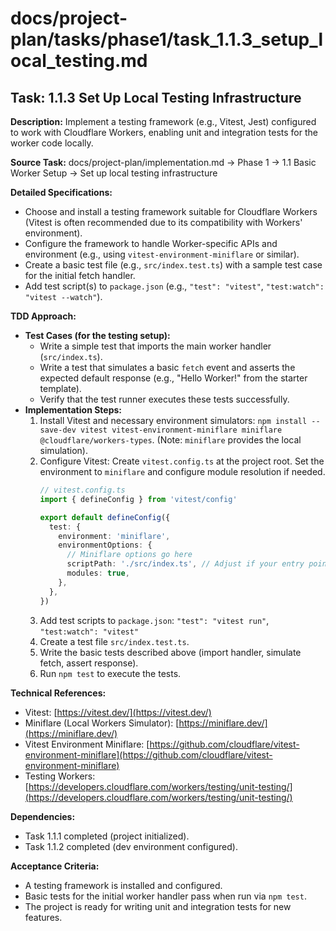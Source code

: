 # docs/project-plan/tasks/phase1/task_1.1.3_setup_local_testing.md

## Task: 1.1.3 Set Up Local Testing Infrastructure

**Description:**
Implement a testing framework (e.g., Vitest, Jest) configured to work with Cloudflare Workers, enabling unit and integration tests for the worker code locally.

**Source Task:**
docs/project-plan/implementation.md -> Phase 1 -> 1.1 Basic Worker Setup -> Set up local testing infrastructure

**Detailed Specifications:**
- Choose and install a testing framework suitable for Cloudflare Workers (Vitest is often recommended due to its compatibility with Workers' environment).
- Configure the framework to handle Worker-specific APIs and environment (e.g., using `vitest-environment-miniflare` or similar).
- Create a basic test file (e.g., `src/index.test.ts`) with a sample test case for the initial fetch handler.
- Add test script(s) to `package.json` (e.g., `"test": "vitest"`, `"test:watch": "vitest --watch"`).

**TDD Approach:**

*   **Test Cases (for the testing setup):**
    *   Write a simple test that imports the main worker handler (`src/index.ts`).
    *   Write a test that simulates a basic `fetch` event and asserts the expected default response (e.g., "Hello Worker!" from the starter template).
    *   Verify that the test runner executes these tests successfully.
*   **Implementation Steps:**
    1.  Install Vitest and necessary environment simulators: `npm install --save-dev vitest vitest-environment-miniflare miniflare @cloudflare/workers-types`. (Note: `miniflare` provides the local simulation).
    2.  Configure Vitest: Create `vitest.config.ts` at the project root. Set the environment to `miniflare` and configure module resolution if needed.
        ```typescript
        // vitest.config.ts
        import { defineConfig } from 'vitest/config'

        export default defineConfig({
          test: {
            environment: 'miniflare',
            environmentOptions: {
              // Miniflare options go here
              scriptPath: './src/index.ts', // Adjust if your entry point is different
              modules: true,
            },
          },
        })
        ```
    3.  Add test scripts to `package.json`: `"test": "vitest run"`, `"test:watch": "vitest"`
    4.  Create a test file `src/index.test.ts`.
    5.  Write the basic tests described above (import handler, simulate fetch, assert response).
    6.  Run `npm test` to execute the tests.

**Technical References:**
- Vitest: [https://vitest.dev/](https://vitest.dev/)
- Miniflare (Local Workers Simulator): [https://miniflare.dev/](https://miniflare.dev/)
- Vitest Environment Miniflare: [https://github.com/cloudflare/vitest-environment-miniflare](https://github.com/cloudflare/vitest-environment-miniflare)
- Testing Workers: [https://developers.cloudflare.com/workers/testing/unit-testing/](https://developers.cloudflare.com/workers/testing/unit-testing/)

**Dependencies:**
- Task 1.1.1 completed (project initialized).
- Task 1.1.2 completed (dev environment configured).

**Acceptance Criteria:**
- A testing framework is installed and configured.
- Basic tests for the initial worker handler pass when run via `npm test`.
- The project is ready for writing unit and integration tests for new features. 